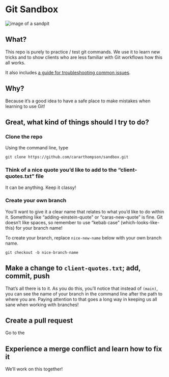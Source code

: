 Git Sandbox
================

![image of a
sandpit](https://www.stihl.com/p/images/header_490x170/I-SANDKASTEN_BAUEN-IM-025_rdax_65.jpg)

## What?

This repo is purely to practice / test git commands. We use it to learn
new tricks and to show clients who are less familiar with Git workflows
how this all works.

It also includes [a guide for troubleshooting common
issues](troubleshooting/debug-avenues.Rmd).

## Why?

Because it’s a good idea to have a safe place to make mistakes when
learning to use Git!

## Great, what kind of things should I try to do?

### Clone the repo

Using the command line, type

    git clone https://github.com/cararthompson/sandbox.git

### Think of a nice quote you’d like to add to the “client-quotes.txt” file

It can be anything. Keep it classy!

### Create your own branch

You’ll want to give it a clear name that relates to what you’d like to
do within it. Something like “adding-einstein-quote” or
“caras-new-quote” is fine. Git doesn’t like spaces, so remember to use
“kebab case” (which-looks-like-this) for your branch name!

To create your branch, replace `nice-new-name` below with your own
branch name.

    git checkout -b nice-branch-name

## Make a change to `client-quotes.txt`; add, commit, push

That’s all there is to it. As you do this, you’ll notice that instead of
`(main)`, you can see the name of your branch in the command line after
the path to where you are. Paying attention to that goes a long way in
keeping us all sane when working with branches!

## Create a pull request

Go to the

## Experience a merge conflict and learn how to fix it

We’ll work on this together!
